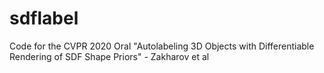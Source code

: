 # sdflabel
Code for the CVPR 2020 Oral "Autolabeling 3D Objects with Differentiable Rendering of SDF Shape Priors" - Zakharov et al
